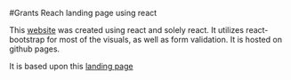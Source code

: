#Grants Reach landing page using react

This [website](https://michael-shu.github.io/grants-reach-react/) was created using react and solely react. It utilizes react-bootstrap for most of the visuals, as well as form validation. It is hosted on github pages.

It is based upon this [landing page](https://resources4me.com/gr/housing/)
